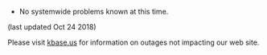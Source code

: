 * No systemwide problems known at this time.

(last updated Oct 24 2018)

Please visit <a href="https://kbase.us">kbase.us</a> for information on outages not impacting our web site.
